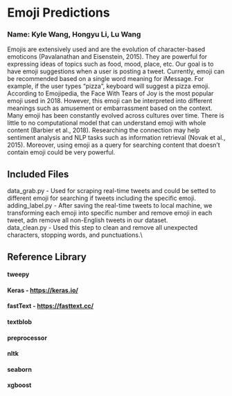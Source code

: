 # Emoji Predictions
### Name: Kyle Wang, Hongyu Li, Lu Wang
Emojis are extensively used and are the evolution of character-based emoticons (Pavalanathan and Eisenstein, 2015). They are powerful for expressing ideas of topics such as food, mood, place, etc. Our goal is to have emoji suggestions when a user is posting a tweet. Currently, emoji can be recommended based on a single word meaning for iMessage. For example, if the user types “pizza”, keyboard will suggest a pizza emoji. According to Emojipedia, the Face With Tears of Joy is the most popular emoji used in 2018. However, this emoji can be interpreted into different meanings such as amusement or embarrassment based on the context. Many emoji has been constantly evolved across cultures over time. There is little to no computational model that can understand emoji with whole content (Barbier et al., 2018). Researching the connection may help sentiment analysis and NLP tasks such as information retrieval (Novak et al., 2015). Moreover, using emoji as a query for searching content that doesn’t contain emoji could be very powerful.

## Included Files
data_grab.py - Used for scraping real-time tweets and could be setted to different emoji for searching if tweets including the specific emoji.\
adding_label.py - After saving the real-time tweets to local machine, we transforming each emoji into specific number and remove emoji in each tweet, adn remove all non-English tweets in our dataset.\
data_clean.py - Used this step to clean and remove all unexpected characters, stopping words, and punctuations.\



## Reference Library
#### tweepy
#### Keras - https://keras.io/
#### fastText - https://fasttext.cc/
#### textblob
#### preprocessor
#### nltk
#### seaborn
#### xgboost


